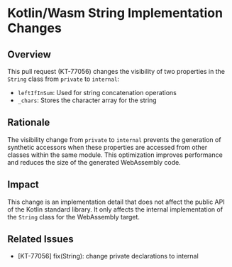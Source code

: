 # Kotlin/Wasm String Implementation Changes

## Overview
This pull request (KT-77056) changes the visibility of two properties in the `String` class from `private` to `internal`:
- `leftIfInSum`: Used for string concatenation operations
- `_chars`: Stores the character array for the string

## Rationale
The visibility change from `private` to `internal` prevents the generation of synthetic accessors when these properties are accessed from other classes within the same module. This optimization improves performance and reduces the size of the generated WebAssembly code.

## Impact
This change is an implementation detail that does not affect the public API of the Kotlin standard library. It only affects the internal implementation of the `String` class for the WebAssembly target.

## Related Issues
- [KT-77056] fix(String): change private declarations to internal